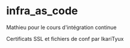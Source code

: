 # infra_as_code
Mathieu pour le cours d'intégration continue

Certificats SSL et fichiers de conf par IkariTyux
